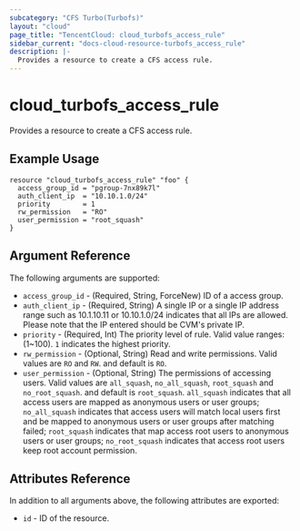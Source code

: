 ```yaml
---
subcategory: "CFS Turbo(Turbofs)"
layout: "cloud"
page_title: "TencentCloud: cloud_turbofs_access_rule"
sidebar_current: "docs-cloud-resource-turbofs_access_rule"
description: |-
  Provides a resource to create a CFS access rule.
---
```


# cloud_turbofs_access_rule

Provides a resource to create a CFS access rule.

## Example Usage

```hcl
resource "cloud_turbofs_access_rule" "foo" {
  access_group_id = "pgroup-7nx89k7l"
  auth_client_ip  = "10.10.1.0/24"
  priority        = 1
  rw_permission   = "RO"
  user_permission = "root_squash"
}
```

## Argument Reference

The following arguments are supported:

* `access_group_id` - (Required, String, ForceNew) ID of a access group.
* `auth_client_ip` - (Required, String) A single IP or a single IP address range such as 10.1.10.11 or 10.10.1.0/24 indicates that all IPs are allowed. Please note that the IP entered should be CVM's private IP.
* `priority` - (Required, Int) The priority level of rule. Valid value ranges: (1~100). `1` indicates the highest priority.
* `rw_permission` - (Optional, String) Read and write permissions. Valid values are `RO` and `RW`. and default is `RO`.
* `user_permission` - (Optional, String) The permissions of accessing users. Valid values are `all_squash`, `no_all_squash`, `root_squash` and `no_root_squash`. and default is `root_squash`. `all_squash` indicates that all access users are mapped as anonymous users or user groups; `no_all_squash` indicates that access users will match local users first and be mapped to anonymous users or user groups after matching failed; `root_squash` indicates that map access root users to anonymous users or user groups; `no_root_squash` indicates that access root users keep root account permission.

## Attributes Reference

In addition to all arguments above, the following attributes are exported:

* `id` - ID of the resource.



